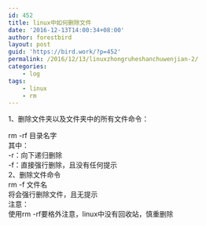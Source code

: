 ```yaml
---
id: 452
title: linux中如何删除文件
date: '2016-12-13T14:00:34+08:00'
author: forestbird
layout: post
guid: 'https://bird.work/?p=452'
permalink: /2016/12/13/linuxzhongruheshanchuwenjian-2/
categories:
    - log
tags:
    - linux
    - rm
---
```


 1、删除文件夹以及文件夹中的所有文件命令：

<div>rm -rf 目录名字</div><div>其中：</div><div>-r：向下递归删除</div><div>-f：直接强行删除，且没有任何提示</div><div> </div><div>2、删除文件命令</div><div>rm -f 文件名</div><div>将会强行删除文件，且无提示</div><div> </div><div>注意：</div><div>使用rm -rf要格外注意，linux中没有回收站，慎重删除</div>